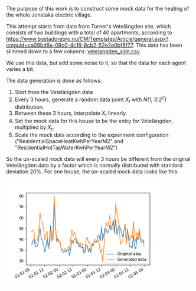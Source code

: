 The purpose of this work is to construct some mock data for the heating of the whole Jonstaka electric village.

This attempt starts from data from Tornet's Vetelängden site, which consists of two buildings with a total of 40 apartments, according to https://www.bostadorebro.nu/CM/Templates/Article/general.aspx?cmguid=ca09bd6e-09c0-4c16-8cb2-52e2e0bf8f77.
This data has been slimmed down to a few columns: [vetelangden_slim.csv](../tradingplatformpoc/data/vetelangden_slim.csv)

We use this data, but add some noise to it, so that the data for each agent varies a bit.

The data generation is done as follows:

1. Start from the Vetelängden data
2. Every 3 hours, generate a random data point _X<sub>t</sub>_ with _N(1, 0.2<sup>2</sup>)_ distribution.
3. Between these 3 hours, interpolate _X<sub>t</sub>_ linearly.
4. Set the mock data for this house to be the entry for Vetelängden, multiplied by _X<sub>t</sub>_.
5. Scale the mock data according to the experiment configuration ("ResidentialSpaceHeatKwhPerYearM2" and "ResidentialHotTapWaterKwhPerYearM2")

So the un-scaled mock data will every 3 hours be different from the original Vetelängden data by a factor which is normally distributed with standard deviation 20%.
For one house, the un-scaled mock data looks like this:

![Example of generated heating data](images/hh_heating_example.png)